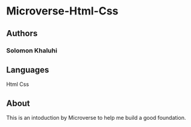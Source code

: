 # Microverse-Html-Css

## Authors
### Solomon Khaluhi

## Languages
Html
Css

## About
This is an intoduction by Microverse to help me build a good foundation.


